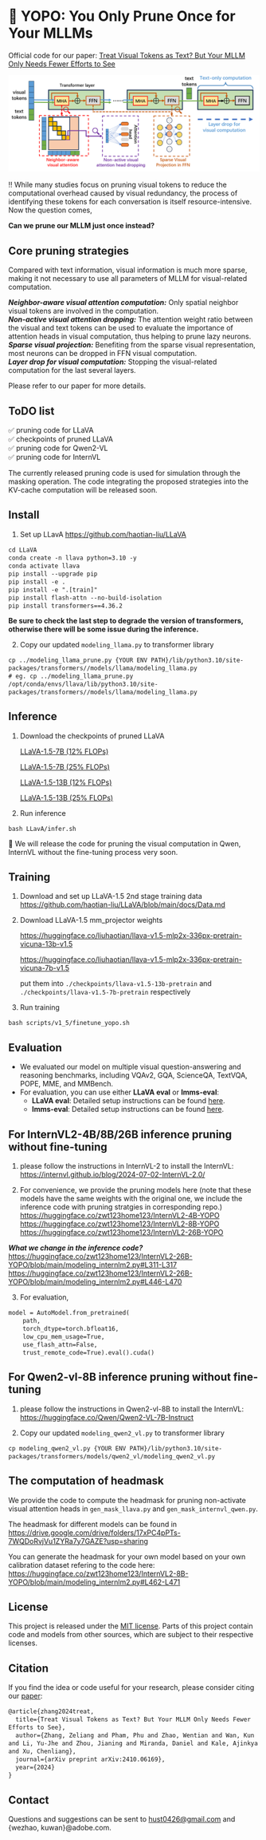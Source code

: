 # :rocket: YOPO: You Only Prune Once for Your MLLMs


Official code for our paper: [Treat Visual Tokens as Text? But Your MLLM Only Needs Fewer Efforts to See](https://arxiv.org/abs/2410.06169)

![Alt text](images/method_fig.png "Overview of our method.")

:bangbang: While many studies focus on pruning visual tokens to reduce the computational overhead caused by visual redundancy, the process of identifying these tokens for each conversation is itself resource-intensive. Now the question comes, 

**Can we prune our MLLM just once instead?**

## Core pruning strategies

Compared with text information, visual information is much more sparse, making it not necessary to use all parameters of MLLM for visual-related computation.

***Neighbor-aware visual attention computation:*** Only spatial neighbor visual tokens are involved in the computation.      
***Non-active visual attention dropping:*** The attention weight ratio between the visual and text tokens can be used to evaluate the importance of attention heads in visual computation, thus helping to prune lazy neurons.     
***Sparse visual projection:*** Benefiting from the sparse visual representation, most neurons can be dropped in FFN visual computation.    
***Layer drop for visual computation:*** Stopping the visual-related computation for the last several layers.  

Please refer to our paper for more details.


## ToDO list
:white_check_mark: pruning code for LLaVA   
:white_check_mark: checkpoints of pruned LLaVA     
:white_check_mark:  pruning code for Qwen2-VL  
:white_check_mark:  pruning code for InternVL     


The currently released pruning code is used for simulation through the masking operation. The code integrating the proposed strategies into the KV-cache computation will be released soon.




## Install
1.  Set up LLavA  https://github.com/haotian-liu/LLaVA 
```Shell
cd LLaVA
conda create -n llava python=3.10 -y
conda activate llava
pip install --upgrade pip  
pip install -e .
pip install -e ".[train]"
pip install flash-attn --no-build-isolation   
pip install transformers==4.36.2
```   
**Be sure to check the last step to degrade the version of transformers, otherwise there will be some issue during the inference.**   




2. Copy our updated `modeling_llama.py` to transformer library
```Shell
cp ../modeling_llama_prune.py {YOUR ENV PATH}/lib/python3.10/site-packages/transformers//models/llama/modeling_llama.py
# eg. cp ../modeling_llama_prune.py /opt/conda/envs/llava/lib/python3.10/site-packages/transformers//models/llama/modeling_llama.py

```





## Inference
1. Download the checkpoints of pruned LLaVA
   
   [LLaVA-1.5-7B (12% FLOPs)](https://huggingface.co/zwt123home123/llava-1.5-7b-prune-zp12)

   [LLaVA-1.5-7B (25% FLOPs)](https://huggingface.co/zwt123home123/llava-1.5-13b-prune-zp25)

   [LLaVA-1.5-13B (12% FLOPs)](https://huggingface.co/zwt123home123/llava-1.5-7b-prune-zp12)

   [LLaVA-1.5-13B (25% FLOPs)](https://huggingface.co/zwt123home123/llava-1.5-13b-prune-zp25)

2. Run inference
```Shell
bash LLavA/infer.sh
```
:triangular_flag_on_post:  We will release the code for pruning the visual computation in Qwen, InternVL without the fine-tuning process very soon.  
 
## Training

1. Download and set up LLaVA-1.5 2nd stage training data
   https://github.com/haotian-liu/LLaVA/blob/main/docs/Data.md
2. Download LLaVA-1.5 mm_projector weights
   
   https://huggingface.co/liuhaotian/llava-v1.5-mlp2x-336px-pretrain-vicuna-13b-v1.5

   https://huggingface.co/liuhaotian/llava-v1.5-mlp2x-336px-pretrain-vicuna-7b-v1.5

   put them into `./checkpoints/llava-v1.5-13b-pretrain` and `./checkpoints/llava-v1.5-7b-pretrain` respectively
4. Run training
```Shell
bash scripts/v1_5/finetune_yopo.sh
```
## Evaluation

- We evaluated our model on multiple visual question-answering and reasoning benchmarks, including VQAv2, GQA, ScienceQA, TextVQA, POPE, MME, and MMBench.  
- For evaluation, you can use either **LLaVA eval** or **lmms-eval**:  
  - **LLaVA eval**: Detailed setup instructions can be found [here](https://github.com/haotian-liu/LLaVA/blob/main/docs/Evaluation.md).  
  - **lmms-eval**: Detailed setup instructions can be found [here](https://github.com/EvolvingLMMs-Lab/lmms-eval).  


## For InternVL2-4B/8B/26B inference pruning without fine-tuning   
1. please follow the instructions in InternVL-2 to install the InternVL: https://internvl.github.io/blog/2024-07-02-InternVL-2.0/   


2. For convenience, we provide the pruning models here (note that these models have the same weights with the original one, we include the inference code with pruning stratgies in corresponding repo.)   
https://huggingface.co/zwt123home123/InternVL2-4B-YOPO   
https://huggingface.co/zwt123home123/InternVL2-8B-YOPO   
https://huggingface.co/zwt123home123/InternVL2-26B-YOPO

***What we change in the inference code?***   
https://huggingface.co/zwt123home123/InternVL2-26B-YOPO/blob/main/modeling_internlm2.py#L311-L317   
https://huggingface.co/zwt123home123/InternVL2-26B-YOPO/blob/main/modeling_internlm2.py#L446-L470   


3. For evaluation,
```Shell
model = AutoModel.from_pretrained(
    path,
    torch_dtype=torch.bfloat16,
    low_cpu_mem_usage=True,
    use_flash_attn=False,
    trust_remote_code=True).eval().cuda()
```




## For Qwen2-vl-8B  inference pruning without fine-tuning   
1. please follow the instructions in Qwen2-vl-8B to install the InternVL: https://huggingface.co/Qwen/Qwen2-VL-7B-Instruct   

2. Copy our updated `modeling_qwen2_vl.py` to transformer library
```Shell 
cp modeling_qwen2_vl.py {YOUR ENV PATH}/lib/python3.10/site-packages/transformers/models/qwen2_vl/modeling_qwen2_vl.py
```


## The computation of headmask

We provide the code to compute the headmask for pruning non-activate visual attention heads in `gen_mask_llava.py` and `gen_mask_internvl_qwen.py`.   

The headmask for different models can be found in https://drive.google.com/drive/folders/17xPC4pPTs-7WQDoRvjVu1ZYRa7y7GAZE?usp=sharing  

You can generate the headmask for your own model based on your own calibration dataset refering to the code here: https://huggingface.co/zwt123home123/InternVL2-8B-YOPO/blob/main/modeling_internlm2.py#L462-L471


## License

This project is released under the [MIT license](LICENSE). Parts of this project contain code and models from other sources, which are subject to their respective licenses.

## Citation

If you find the idea or code useful for your research, please consider citing our [paper](https://arxiv.org/abs/2403.12777):

```
@article{zhang2024treat,
  title={Treat Visual Tokens as Text? But Your MLLM Only Needs Fewer Efforts to See},
  author={Zhang, Zeliang and Pham, Phu and Zhao, Wentian and Wan, Kun and Li, Yu-Jhe and Zhou, Jianing and Miranda, Daniel and Kale, Ajinkya and Xu, Chenliang},
  journal={arXiv preprint arXiv:2410.06169},
  year={2024}
}
```

## Contact
Questions and suggestions can be sent to hust0426@gmail.com and {wezhao, kuwan}@adobe.com.
